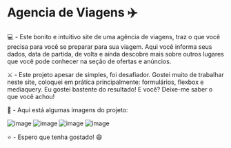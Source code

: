 # Agencia de Viagens ✈️
💻 - Este bonito e intuitivo site de uma agência de viagens, traz o que você precisa para você se preparar para sua viagem.  Aqui você informa seus dados, data de partida, de volta e ainda descobre mais sobre outros lugares que você pode conhecer na seção de ofertas e anúncios.

⚔️ - Este projeto apesar de simples, foi desafiador. Gostei muito de trabalhar neste site, coloquei em prática principalmente: formulários, flexbox e mediaquery. Eu gostei bastente do resultado! E você? Deixe-me saber o que você achou!

📸 - Aqui está algumas imagens do projeto:

![image](https://user-images.githubusercontent.com/75648386/173972148-4bca3eb9-a22c-4f33-b96b-dccd571fbc2e.png)
![image](https://user-images.githubusercontent.com/75648386/173972156-2743638d-35c4-404b-bb3f-679ae0bda37e.png)
![image](https://user-images.githubusercontent.com/75648386/174067247-f19ccea2-b567-4734-9377-e6b64689750b.png)
![image](https://user-images.githubusercontent.com/75648386/173972161-0d6a85d6-d797-4361-b107-007dabcc9ea1.png)

⭐ - Espero que tenha gostado! 😄
